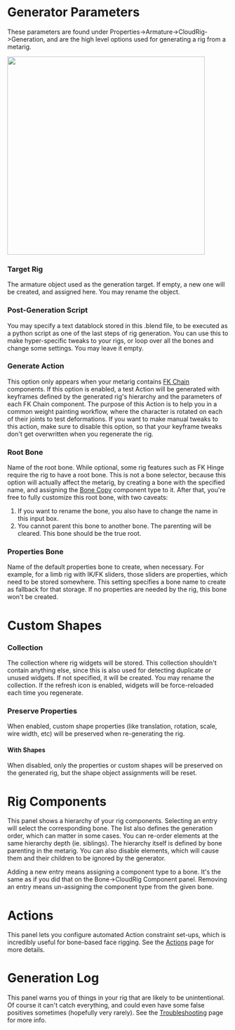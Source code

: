 # Generator Parameters
These parameters are found under Properties->Armature->CloudRig->Generation, and are the high level options used for generating a rig from a metarig.

<img src="/media/addons/cloudrig/generator_parameters.png" width=450>  

### Target Rig
The armature object used as the generation target. If empty, a new one will be created, and assigned here. You may rename the object.

### Post-Generation Script
You may specify a text datablock stored in this .blend file, to be executed as a python script as one of the last steps of rig generation. You can use this to make hyper-specific tweaks to your rigs, or loop over all the bones and change some settings. You may leave it empty.

### Generate Action
This option only appears when your metarig contains [FK Chain](cloudrig-types#chain-fk) components. If this option is enabled, a test Action will be generated with keyframes defined by the generated rig's hierarchy and the parameters of each FK Chain component. The purpose of this Action is to help you in a common weight painting workflow, where the character is rotated on each of their joints to test deformations. If you want to make manual tweaks to this action, make sure to disable this option, so that your keyframe tweaks don't get overwritten when you regenerate the rig.

### Root Bone
Name of the root bone. While optional, some rig features such as FK Hinge require the rig to have a root bone. This is not a bone selector, because this option will actually affect the metarig, by creating a bone with the specified name, and assigning the [Bone Copy](cloudrig-types#bone-copy) component type to it. After that, you're free to fully customize this root bone, with two caveats: 
1) If you want to rename the bone, you also have to change the name in this input box. 
2) You cannot parent this bone to another bone. The parenting will be cleared. This bone should be the true root.

### Properties Bone
Name of the default properties bone to create, when necessary. For example, for a limb rig with IK/FK sliders, those sliders are properties, which need to be stored somewhere. This setting specifies a bone name to create as fallback for that storage. If no properties are needed by the rig, this bone won't be created.

# Custom Shapes

### Collection
The collection where rig widgets will be stored. This collection shouldn't contain anything else, since this is also used for detecting duplicate or unused widgets. If not specified, it will be created. You may rename the collection. If the refresh icon is enabled, widgets will be force-reloaded each time you regenerate.

### Preserve Properties
When enabled, custom shape properties (like translation, rotation, scale, wire width, etc) will be preserved when re-generating the rig.
#### With Shapes
When disabled, only the properties or custom shapes will be preserved on the generated rig, but the shape object assignments will be reset.


# Rig Components

This panel shows a hierarchy of your rig components. Selecting an entry will select the corresponding bone. The list also defines the generation order, which can matter in some cases. You can re-order elements at the same hierarchy depth (ie. siblings). The hierarchy itself is defined by bone parenting in the metarig. You can also disable elements, which will cause them and their children to be ignored by the generator.

Adding a new entry means assigning a component type to a bone. It's the same as if you did that on the Bone->CloudRig Component panel.
Removing an entry means un-assigning the component type from the given bone.

# Actions
This panel lets you configure automated Action constraint set-ups, which is incredibly useful for bone-based face rigging. See the [Actions](actions) page for more details.

# Generation Log
This panel warns you of things in your rig that are likely to be unintentional. Of course it can't catch everything, and could even have some false positives sometimes (hopefully very rarely). See the [Troubleshooting](troubleshooting) page for more info.
